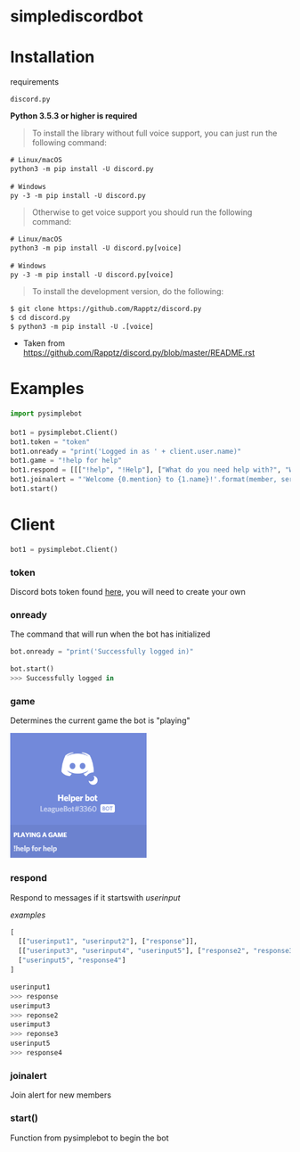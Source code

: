 # simplediscordbot

# Installation

requirements

```
discord.py
```

**Python 3.5.3 or higher is required**

>To install the library without full voice support, you can just run the following command:

```
# Linux/macOS
python3 -m pip install -U discord.py

# Windows
py -3 -m pip install -U discord.py
```

>Otherwise to get voice support you should run the following command:

```
# Linux/macOS
python3 -m pip install -U discord.py[voice]

# Windows
py -3 -m pip install -U discord.py[voice]
```

>To install the development version, do the following:

```
$ git clone https://github.com/Rapptz/discord.py
$ cd discord.py
$ python3 -m pip install -U .[voice]
```

- Taken from https://github.com/Rapptz/discord.py/blob/master/README.rst

# Examples
```python
import pysimplebot

bot1 = pysimplebot.Client()
bot1.token = "token"
bot1.onready = "print('Logged in as ' + client.user.name)"
bot1.game = "!help for help"
bot1.respond = [[["!help", "!Help"], ["What do you need help with?", "Whats up?", "How can I help?"]]]
bot1.joinalert = "'Welcome {0.mention} to {1.name}!'.format(member, server)"
bot1.start()

```
# Client
```python
bot1 = pysimplebot.Client()
```
### **token**

Discord bots token found [here](https://discordapp.com/developers/applications), you will need to create your own

### **onready**

The command that will run when the bot has initialized
```python
bot.onready = "print('Successfully logged in)"
```

```python
bot.start()
>>> Successfully logged in
```


### **game**

Determines the current game the bot is "playing"


![gameplayed](https://github.com/KarlofKuwait/pysimplebot/blob/master/pysimplebot%20demonstration%20images/Game%20being%20played.png?raw=true)

### **respond**

Respond to messages if it startswith *userinput*

*examples*
```python
[
  [["userinput1", "userinput2"], ["response"]],
  [["userinput3", "userinput4", "userinput5"], ["response2", "response3"]], # Bot will choose either response 2 or 3
  ["userinput5", "response4"]
]
```

```python
userinput1
>>> response
userimput3
>>> reponse2
userimput3
>>> reponse3
userinput5
>>> response4
```

### **joinalert**

Join alert for new members

### **start()**

Function from pysimplebot to begin the bot
